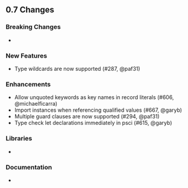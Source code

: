 ## 0.7 Changes

### Breaking Changes

- 

### New Features

- Type wildcards are now supported (#287, @paf31)

### Enhancements

- Allow unquoted keywords as key names in record literals (#606, @michaelficarra)
- Import instances when referencing qualified values (#667, @garyb)
- Multiple guard clauses are now supported (#294, @paf31)
- Type check let declarations immediately in psci (#615, @garyb)

### Libraries

- 

### Documentation

- 
